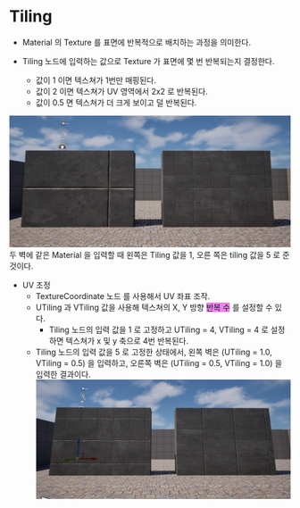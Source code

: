 # Tiling

- Material 의 Texture 를 표면에 반복적으로 배치하는 과정을 의미한다. 

- Tiling 노드에 입력하는 값으로 Texture 가 표면에 몇 번 반복되는지 결정한다.
	- 값이 1 이면 텍스쳐가 1번만 매핑된다.
	- 값이 2 이면 텍스쳐가 UV 영역에서 2x2 로 반복된다.
	- 값이 0.5 면 텍스쳐가 더 크게 보이고 덜 반복된다.

![Tiling 입력 값에 따른 비교](/Image/Unreal/Tiling_Compare_for_Value.png)
두 벽에 같은 Material 을 입력할 때 왼쪽은 Tiling 값을 1, 오른 쪽은 tiling 값을 5 로 준 것이다.

- UV 조정
	- TextureCoordinate 노드 를 사용해서 UV 좌표 조작.
	- UTiling 과 VTiling 값을 사용해 텍스쳐의 X, Y 방향 <span style="background-color: violet;">반복 수</span> 를 설정할 수 있다.
		- Tiling 노드의 입력 값을 1 로 고정하고 UTiling = 4, VTiling = 4 로 설정하면 텍스쳐가 x 및 y 축으로 4번 반복된다.
	- Tiling 노드의 입력 값을 5 로 고정한 상태에서, 왼쪽 벽은 (UTiling = 1.0, VTiling =  0.5) 을 입력하고, 오른쪽 벽은 (UTiling = 0.5, VTiling =  1.0) 을 입력한 결과이다.
![UV 입력 값에 따른 Tiling 비교](/Image/Unreal/Tiling_Compare_for_UV.png)

